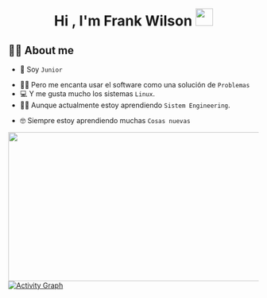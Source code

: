 <h1 align="center">Hi , I'm Frank Wilson <img src="https://media.giphy.com/media/hvRJCLFzcasrR4ia7z/giphy.gif" width="35"></h1>
<p align="center">

   ## :sassy_man:  About me
- :school: Soy `Junior` 
<!-- - :trophy: `ACPC` Finalist 2021 -->
- :technologist: Pero me encanta usar el software como una solución de  `Problemas`
- :computer: Y me gusta mucho los sistemas `Linux`.
- :student: Aunque actualmente estoy aprendiendo `Sistem Engineering`.
<!-- - :thinking: I’m currently open for: `An Intern` or a new `job opportunity`, this is [MY RESUME](https://drive.google.com/file/d/1gdiny_4f5TVbSdfyAQxokLMMrBTi054P/view?usp=sharing).-->
- :nerd_face: Siempre estoy aprendiendo muchas `Cosas nuevas`
 
 
<img src="https://support.discord.com/hc/en-us/article_attachments/206303208/eJwVyksOwiAQANC7sJfp8Ke7Lt15A0MoUpJWGmZcGe-ubl_eW7zGLmaxMZ80A6yNch-rJO4j1SJr73Uv6Wwkcz8gMae8HeXJBOjC5NEap42dokUX_4SotI8GVfBaYYDldr3n3y_jomRtD_H5ArCeI9g.zGz1JSL-9DXgpkX_SkmMDM8NWGg.gif" height="300px" width="900px" />


 
  <!--
  <a href="https://github.com/DenverCoder1/readme-typing-svg"><img src="https://readme-typing-svg.herokuapp.com?lines=Computer+Science+Student;Competitive+Programmer;ACPC+2021+Finalist;DS%20|%20Algorithms%20|%20OOP%20;Specialist%20on%20Codeforces;Division%202%20on%20Codechef%20(3%20Stars);6%20Kyu%20on%20Atcoder;Always%20learning%20new%20things&center=true&width=500&height=50"></a>
</p> 


<a href="https://www.linkedin.com/in/jadhavvicky/"><img src="https://github.com/trickyj/trickyj/blob/master/logos/linkedin.png" width="40" /></a>
<a href="https://github.com/trickyj"><img src="https://github.com/trickyj/trickyj/blob/master/logos/github-logo.png" width="40" /></a>
<a href="https://www.facebook.com/profile.php?id=100041464388622"><img src="https://github.com/trickyj/trickyj/blob/master/logos/facebook.png" width="40" /></a>
<a href="mailto:tricky.j@yahoo.com"><img src="https://github.com/trickyj/trickyj/blob/master/logos/email.gif" width="40" /></a>
<a href="https://twitter.com/vickydtricky"><img src="https://github.com/trickyj/trickyj/blob/master/logos/twitter.png" width="40" /></a>
<a href="#"><img src="https://github.com/trickyj/trickyj/blob/master/logos/instagram.png" width="40" /></a>

-->

  <!-- <summary><b>⚡ Activity</b></summary> -->
 
  <br/>
   <a href="https://github.com/7oSkaaa"><img alt="Activity Graph" src="https://activity-graph.herokuapp.com/graph?username=7oSkaaa&custom_title=7oSkaaa's%20Contribution%20Graph&theme=react-dark" /></a>
  <br/>
  

  

  

<!--
**frankmwilsonm/frankmwilsonm** is a ✨ _special_ ✨ repository because its `README.md` (this file) appears on your GitHub profile.

Here are some ideas to get you started: 

- 🔭 I’m currently working on ...
- 🌱 I’m currently learning ...
- 👯 I’m looking to collaborate on ...
- 🤔 I’m looking for help with ...
- 💬 Ask me about ...
- 📫 How to reach me: ...
- 😄 Pronouns: ...
- ⚡ Fun fact: ...
-->
